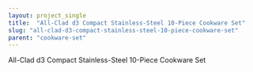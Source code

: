 ```yaml
---
layout: project_single
title:  "All-Clad d3 Compact Stainless-Steel 10-Piece Cookware Set"
slug: "all-clad-d3-compact-stainless-steel-10-piece-cookware-set"
parent: "cookware-set"
---
```

All-Clad d3 Compact Stainless-Steel 10-Piece Cookware Set